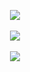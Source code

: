 <p align="center"><kbd><a href="https://www.linkedin.com/in/kate-balabanovich/"><img src="https://github.com/user-attachments/assets/4690650a-3b68-4728-aff1-66d3e3d04327"/></a></kbd><br><br>
  <kbd><a href="https://docs.google.com/document/d/13_Z1-7x9poBeIgz2PzFqfmNTTwJlmKnasA9XsLHG0Mo/edit?usp=sharing"><img src="https://github.com/user-attachments/assets/da579bf7-9993-49f5-b3cc-533a3db8e265"/></a></kbd><br><br>
  <kbd><a href="https://www.kaggle.com/a113ssa"><img src="https://github.com/user-attachments/assets/f6fdb35f-e5b5-459c-a216-2f996963ad25"/></a></kbd></p>
